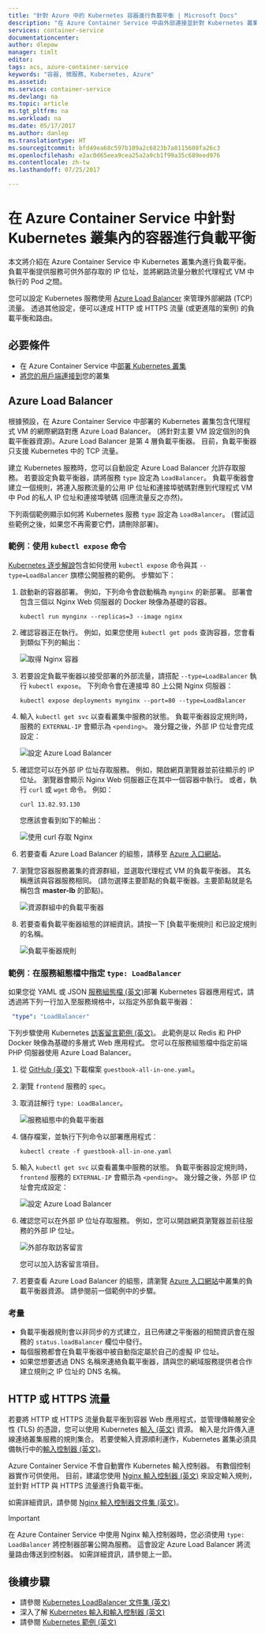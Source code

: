 ```yaml
---
title: "針對 Azure 中的 Kubernetes 容器進行負載平衡 | Microsoft Docs"
description: "在 Azure Container Service 中由外部連接並針對 Kubernetes 叢集內的多個容器進行負載平衡。"
services: container-service
documentationcenter: 
author: dlepow
manager: timlt
editor: 
tags: acs, azure-container-service
keywords: "容器, 微服務, Kubernetes, Azure"
ms.assetid: 
ms.service: container-service
ms.devlang: na
ms.topic: article
ms.tgt_pltfrm: na
ms.workload: na
ms.date: 05/17/2017
ms.author: danlep
ms.translationtype: HT
ms.sourcegitcommit: bfd49ea68c597b109a2c6823b7a8115608fa26c3
ms.openlocfilehash: e2ac0d65eea9cea25a2a9cb1f99a35c689eed976
ms.contentlocale: zh-tw
ms.lasthandoff: 07/25/2017

---
```

# <a name="load-balance-containers-in-a-kubernetes-cluster-in-azure-container-service"></a>在 Azure Container Service 中針對 Kubernetes 叢集內的容器進行負載平衡 
本文將介紹在 Azure Container Service 中 Kubernetes 叢集內進行負載平衡。 負載平衡提供服務可供外部存取的 IP 位址，並將網路流量分散於代理程式 VM 中執行的 Pod 之間。

您可以設定 Kubernetes 服務使用 [Azure Load Balancer](../../load-balancer/load-balancer-overview.md) 來管理外部網路 (TCP) 流量。 透過其他設定，便可以達成 HTTP 或 HTTPS 流量 (或更進階的案例) 的負載平衡和路由。

## <a name="prerequisites"></a>必要條件
* 在 Azure Container Service 中[部署 Kubernetes 叢集](container-service-kubernetes-walkthrough.md)
* [將您的用戶端連接到](../container-service-connect.md)您的叢集

## <a name="azure-load-balancer"></a>Azure Load Balancer

根據預設，在 Azure Container Service 中部署的 Kubernetes 叢集包含代理程式 VM 的網際網路對應 Azure Load Balancer。 (將針對主要 VM 設定個別的負載平衡器資源)。Azure Load Balancer 是第 4 層負載平衡器。 目前，負載平衡器只支援 Kubernetes 中的 TCP 流量。

建立 Kubernetes 服務時，您可以自動設定 Azure Load Balancer 允許存取服務。 若要設定負載平衡器，請將服務 `type` 設定為 `LoadBalancer`。 負載平衡器會建立一個規則，將連入服務流量的公用 IP 位址和連接埠號碼對應到代理程式 VM 中 Pod 的私人 IP 位址和連接埠號碼 (回應流量反之亦然)。 

 下列兩個範例顯示如何將 Kubernetes 服務 `type` 設定為 `LoadBalancer`。 (嘗試這些範例之後，如果您不再需要它們，請刪除部署)。

### <a name="example-use-the-kubectl-expose-command"></a>範例︰使用 `kubectl expose` 命令 
[Kubernetes 逐步解說](container-service-kubernetes-walkthrough.md)包含如何使用 `kubectl expose` 命令與其 `--type=LoadBalancer` 旗標公開服務的範例。 步驟如下：

1. 啟動新的容器部署。 例如，下列命令會啟動稱為 `mynginx` 的新部署。 部署會包含三個以 Nginx Web 伺服器的 Docker 映像為基礎的容器。

    ```console
    kubectl run mynginx --replicas=3 --image nginx
    ```
2. 確認容器正在執行。 例如，如果您使用 `kubectl get pods` 查詢容器，您會看到類似下列的輸出：

    ![取得 Nginx 容器](./media/container-service-kubernetes-load-balancing/nginx-get-pods.png)

3. 若要設定負載平衡器以接受部署的外部流量，請搭配 `--type=LoadBalancer` 執行 `kubectl expose`。 下列命令會在連接埠 80 上公開 Nginx 伺服器：

    ```console
    kubectl expose deployments mynginx --port=80 --type=LoadBalancer
    ```

4. 輸入 `kubectl get svc` 以查看叢集中服務的狀態。 負載平衡器設定規則時，服務的 `EXTERNAL-IP` 會顯示為 `<pending>`。 幾分鐘之後，外部 IP 位址會完成設定： 

    ![設定 Azure Load Balancer](./media/container-service-kubernetes-load-balancing/nginx-external-ip.png)

5. 確認您可以在外部 IP 位址存取服務。 例如，開啟網頁瀏覽器並前往顯示的 IP 位址。 瀏覽器會顯示 Nginx Web 伺服器正在其中一個容器中執行。 或者，執行 `curl` 或 `wget` 命令。 例如：

    ```
    curl 13.82.93.130
    ```

    您應該會看到如下的輸出：

    ![使用 curl 存取 Nginx](./media/container-service-kubernetes-load-balancing/curl-output.png)

6. 若要查看 Azure Load Balancer 的組態，請移至 [Azure 入口網站](https://portal.azure.com)。

7. 瀏覽您容器服務叢集的資源群組，並選取代理程式 VM 的負載平衡器。 其名稱應該與容器服務相同。 (請勿選擇主要節點的負載平衡器。主要節點就是名稱包含 **master-lb** 的節點)。 

    ![資源群組中的負載平衡器](./media/container-service-kubernetes-load-balancing/container-resource-group-portal.png)

8. 若要查看負載平衡器組態的詳細資訊，請按一下 [負載平衡規則] 和已設定規則的名稱。

    ![負載平衡器規則](./media/container-service-kubernetes-load-balancing/load-balancing-rules.png) 

### <a name="example-specify-type-loadbalancer-in-the-service-configuration-file"></a>範例︰在服務組態檔中指定 `type: LoadBalancer`

如果您從 YAML 或 JSON [服務組態檔 (英文)](https://kubernetes.io/docs/user-guide/services/operations/#service-configuration-file)部署 Kubernetes 容器應用程式，請透過將下列一行加入至服務規格中，以指定外部負載平衡器：

```YAML
 "type": "LoadBalancer"
``` 



下列步驟使用 Kubernetes [訪客留言範例 (英文)](https://github.com/kubernetes/kubernetes/tree/master/examples/guestbook)。 此範例是以 Redis 和 PHP Docker 映像為基礎的多層式 Web 應用程式。 您可以在服務組態檔中指定前端 PHP 伺服器使用 Azure Load Balancer。

1. 從 [GitHub (英文)](https://github.com/kubernetes/kubernetes/tree/master/examples/guestbook/all-in-one) 下載檔案 `guestbook-all-in-one.yaml`。 
2. 瀏覽 `frontend` 服務的 `spec`。
3. 取消註解行 `type: LoadBalancer`。

    ![服務組態中的負載平衡器](./media/container-service-kubernetes-load-balancing/guestbook-frontend-loadbalance.png)

4. 儲存檔案，並執行下列命令以部署應用程式︰

    ```
    kubectl create -f guestbook-all-in-one.yaml
    ```

5. 輸入 `kubectl get svc` 以查看叢集中服務的狀態。 負載平衡器設定規則時，`frontend` 服務的 `EXTERNAL-IP` 會顯示為 `<pending>`。 幾分鐘之後，外部 IP 位址會完成設定： 

    ![設定 Azure Load Balancer](./media/container-service-kubernetes-load-balancing/guestbook-external-ip.png)

6. 確認您可以在外部 IP 位址存取服務。 例如，您可以開啟網頁瀏覽器並前往服務的外部 IP 位址。

    ![外部存取訪客留言](./media/container-service-kubernetes-load-balancing/guestbook-web.png)

    您可以加入訪客留言項目。

7. 若要查看 Azure Load Balancer 的組態，請瀏覽 [Azure 入口網站](https://portal.azure.com)中叢集的負載平衡器資源。 請參閱前一個範例中的步驟。

### <a name="considerations"></a>考量

* 負載平衡器規則會以非同步的方式建立，且已佈建之平衡器的相關資訊會在服務的 `status.loadBalancer` 欄位中發行。
* 每個服務都會在負載平衡器中被自動指定屬於自己的虛擬 IP 位址。
* 如果您想要透過 DNS 名稱來連絡負載平衡器，請與您的網域服務提供者合作建立規則之 IP 位址的 DNS 名稱。

## <a name="http-or-https-traffic"></a>HTTP 或 HTTPS 流量

若要將 HTTP 或 HTTPS 流量負載平衡到容器 Web 應用程式，並管理傳輸層安全性 (TLS) 的憑證，您可以使用 Kubernetes [輸入 (英文)](https://kubernetes.io/docs/user-guide/ingress/) 資源。 輸入是允許傳入連線連絡叢集服務的規則集合。 若要使輸入資源順利運作，Kubernetes 叢集必須具備執行中的[輸入控制器 (英文)](https://kubernetes.io/docs/user-guide/ingress/#ingress-controllers)。

Azure Container Service 不會自動實作 Kubernetes 輸入控制器。 有數個控制器實作可供使用。 目前，建議您使用 [Nginx 輸入控制器 (英文)](https://github.com/kubernetes/ingress/tree/master/examples/deployment/nginx) 來設定輸入規則，並針對 HTTP 與 HTTPS 流量進行負載平衡。 

如需詳細資訊，請參閱 [Nginx 輸入控制器文件集 (英文)](https://github.com/kubernetes/ingress/tree/master/controllers/nginx/README.md)。

> [!IMPORTANT]
> 在 Azure Container Service 中使用 Nginx 輸入控制器時，您必須使用 `type: LoadBalancer` 將控制器部署公開為服務。 這會設定 Azure Load Balancer 將流量路由傳送到控制器。 如需詳細資訊，請參閱上一節。


## <a name="next-steps"></a>後續步驟

* 請參閱 [Kubernetes LoadBalancer 文件集 (英文)](https://kubernetes.io/docs/user-guide/load-balancer/)
* 深入了解 [Kubernetes 輸入和輸入控制器 (英文)](https://kubernetes.io/docs/user-guide/ingress/)
* 請參閱 [Kubernetes 範例 (英文)](https://github.com/kubernetes/kubernetes/tree/master/examples)


